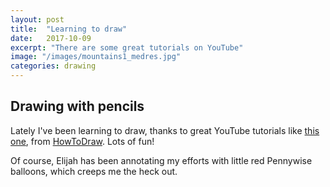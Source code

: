 ```yaml
---
layout: post
title:  "Learning to draw"
date:   2017-10-09
excerpt: "There are some great tutorials on YouTube"
image: "/images/mountains1_medres.jpg"
categories: drawing
---
```


## Drawing with pencils
Lately I've been learning to draw, thanks to great YouTube tutorials like
<a href="https://www.youtube.com/watch?v=n0i4pFcLVAk">this one</a>, from
<a href="https://www.youtube.com/channel/UCm2WMojIj6033QI3VzhFjLg">HowToDraw</a>. Lots of fun!

Of course, Elijah has been annotating my efforts with little red Pennywise balloons, which
creeps me the heck out.


